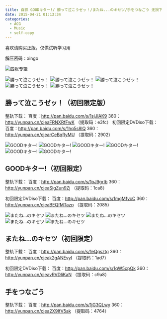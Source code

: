 ```yaml
---
title: 自抓 GOODキター!/ 勝って泣こうゼッ！/またね...のキセツ/手をつなごう 无损下载
date: 2015-04-21 01:13:34
categories:
  - ACG
  - Music
  - self-copy
---
```


喜欢请购买正版，仅供试听学习用

<!-- more -->

解压密码：xingo

![四张专辑](http://img.itc.cn/photo/omNqDKb6sQb)

![勝って泣こうゼッ！](http://img.itc.cn/photo/omN7cbdwIHH)
![勝って泣こうゼッ！](http://img.itc.cn/photo/omN75gBZ2i0)
![勝って泣こうゼッ！](http://img.itc.cn/photo/omN7hqIgUMx)
![勝って泣こうゼッ！](http://img.itc.cn/photo/omN7krm9W4p)
![勝って泣こうゼッ！](http://img.itc.cn/photo/omN70XsESvH)
  
## 勝って泣こうゼッ！（初回限定版）
  
整轨下载：
百度：http://pan.baidu.com/s/1sjJlAK9
360：http://yunpan.cn/cjeaFRNXRfFwK （提取码：e3fc）
初回限定DVDiso下载：
百度：http://pan.baidu.com/s/1hq5s8lQ
360：http://yunpan.cn/cjearCeBqRyMU （提取码：2902）

![GOODキター!](http://img.itc.cn/photo/omN7zDXR3d8)
![GOODキター!](http://img.itc.cn/photo/omN7PvNg3T1)
![GOODキター!](http://img.itc.cn/photo/omN7HmCNy1d)
![GOODキター!](http://img.itc.cn/photo/omN7GhMPzeq)
![GOODキター!](http://img.itc.cn/photo/omN7W37VlUG)
![GOODキター!](http://img.itc.cn/photo/omN7n8pLSeV)


## GOODキター!（初回限定）

整轨下载：
百度：http://pan.baidu.com/s/1pJ9grIb
360：http://yunpan.cn/cjeaSigZun9Zj （提取码：1ca8）

初回限定DVDiso下载：
百度：http://pan.baidu.com/s/1mgMfycC
360：http://yunpan.cn/cjeaBEQfMTazp （提取码：2085）
  
![またね...のキセツ](http://img.itc.cn/photo/omNqthJN9eV)
![またね...のキセツ](http://img.itc.cn/photo/omNqmBF0Beg)
![またね...のキセツ](http://img.itc.cn/photo/omNq8VKDYC0)
![またね...のキセツ](http://img.itc.cn/photo/omNq3p6deZV)
![またね...のキセツ](http://img.itc.cn/photo/omNqRe4q6KA)

## またね…のキセツ（初回限定）

整轨下载：
百度：http://pan.baidu.com/s/1eQgsztg
360：http://yunpan.cn/cjeak2gANEvyI （提取码：1ad7）

初回限定DVDiso下载：
百度：http://pan.baidu.com/s/1qW5cpQk
360：http://yunpan.cn/cjeavRVDIiKaN （提取码：c9a8）

## 手をつなごう
整轨下载：
百度：http://pan.baidu.com/s/1jG3QLwy
360：http://yunpan.cn/cjea2X9IfV5ak （提取码：4764）